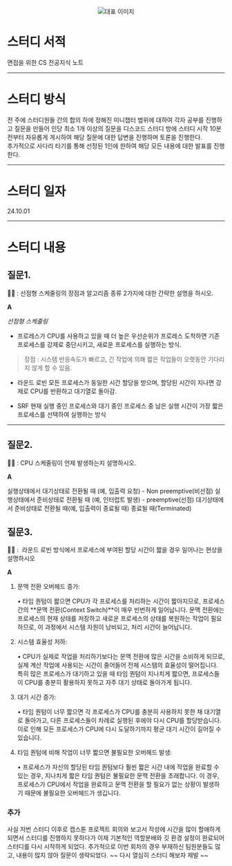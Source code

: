 <p align="center">
  <img src="https://img1.daumcdn.net/thumb/R1280x0/?scode=mtistory2&fname=https%3A%2F%2Fblog.kakaocdn.net%2Fdn%2FbLEFTy%2FbtsJq0PNqR8%2F2hI8M0bpzcbUanMaY6hHDk%2Fimg.png" alt="대표 이미지" />
</p>

# 스터디 서적

면접을 위한 CS 전공지식 노트

---

# 스터디 방식

전 주에 스터디원들 간의 합의 하에 정해진 미니챕터 범위에 대하여 각자 공부를 진행하고 질문을 만들어 인당 최소 1개 이상의 질문을 디스코드 스터디 방에 스터디 시작 10분 전부터 자유롭게 게시하여 해당 질문에 대한 답변을 진행하며 토론을 진행한다.  
추가적으로 사다리 타기를 통해 선정된 1인에 한하여 해당 모든 내용에 대한 발표를 진행한다.

---

# 스터디 일자

24.10.01

---

# 스터디 내용

## 질문1.

🙋‍♂️ : 선점형 스케줄링의 장점과 알고리즘 종류 2가지에 대한 간략한 설명을 하시오.

**A** 

*선점형 스케줄링*

- 프로레스가 CPU를 사용하고 있을 때 더 높은 우선순위가 프로레스 도착하면 기존 프로세스를 강제로 중단시키고, 새로운 프로세스를 실행하는 방식.

>장점 : 시스템 반응속도가 빠르고, 긴 작업에 의해  짧은 작업들이 오랫동안 기다리지 않게 할 수 있음.


- 라운드 로빈
모든 프로세스가 동일한 시간 할당을 받으며, 할당된 시간이 지나면 강제로 CPU를 반환하고 대기열로 돌아감.

- SRF
현재 실행 중인 프로세스와 대기 중인 프로세스 중 남은 실행 시간이 가장 짧은 프로세스를 선택하여 실행하는 방식

---

## 질문2.

🙋‍♂️ : CPU 스케줄링이 언제 발생하는지 설명하시오.

**A** 

실행상태에서 대기상태로 전환될 때 (예, 입출력 요청) - Non preemptive(비선점)
실행상태에서 준비상태로 전환될 때 (예, 인터럽트 발생) - preemptive(선점)
대기상태에서 준비상태로 전환될 때(예, 입출력이 종료될 때)
종료될 때(Terminated)

## 질문3.

🙋‍♂️ :  라운드 로빈 방식에서 프로세스에 부여된 할당 시간이 짧을 경우 일어나는 현상을 설명하시오

**A**

1. 문맥 전환 오버헤드 증가:

	•	타임 퀀텀이 짧으면 CPU가 각 프로세스를 처리하는 시간이 짧아지므로, 프로세스 간의 **문맥 전환(Context Switch)**이 매우 빈번하게 일어납니다. 문맥 전환에는 프로세스의 현재 상태를 저장하고 새로운 프로세스의 상태를 복원하는 작업이 필요하므로, 이 과정에서 시스템 자원이 낭비되고, 처리 시간이 늘어납니다.

2. 시스템 효율성 저하:

	•	CPU가 실제로 작업을 처리하기보다는 문맥 전환에 많은 시간을 소비하게 되므로, 실제 계산 작업에 사용되는 시간이 줄어들어 전체 시스템의 효율성이 떨어집니다. 특히 많은 프로세스가 대기하고 있을 때 타임 퀀텀이 지나치게 짧으면, 프로세스들이 CPU를 충분히 활용하지 못하고 자주 대기 상태로 돌아가게 됩니다.

3. 대기 시간 증가:

	•	타임 퀀텀이 너무 짧으면 각 프로세스가 CPU를 충분히 사용하지 못한 채 대기열로 돌아가고, 다른 프로세스들이 차례로 실행된 후에야 다시 CPU를 할당받습니다. 이로 인해 모든 프로세스가 CPU에 다시 도달하기까지 평균 대기 시간이 길어질 수 있습니다.

4. 타임 퀀텀에 비해 작업이 너무 짧으면 불필요한 오버헤드 발생:

	•	프로세스가 자신의 할당된 타임 퀀텀보다 훨씬 짧은 시간 내에 작업을 완료할 수 있는 경우, 지나치게 짧은 타임 퀀텀은 불필요한 문맥 전환을 초래합니다. 이 경우, 프로세스가 CPU에서 작업을 완료하고 문맥 전환을 할 필요가 없는 상황이 발생하기 때문에 불필요한 오버헤드가 생깁니다.

### 추가

사실 저번 스터디 이후로 캡스톤 프로젝트 회의와 보고서 작성에 시간을 많이 할애하게 되면서 스터디를 진행하지 못하다가 이제 기본적인 역할분배와 깃 환경 설정이 완료되어 스터디를 다시 시작하게 되었다. 추가적으로 이번 회차의 경우 부재하신 팀원분들도 많고, 내용이 많지 않아 질문이 생략되었다.
~~ 다시 열심히 스터디 해보자 제발 ~~